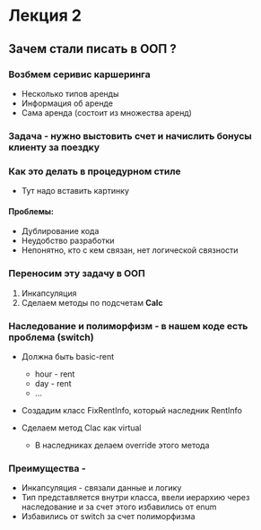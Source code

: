 # Лекция 2

## Зачем стали писать в ООП ?

### Возбмем серивис каршеринга
* Несколько типов аренды
* Информация об аренде
* Сама аренда (состоит из множества аренд)

###  Задача - нужно выстовить счет и начислить бонусы клиенту за поездку

### Как это делать в процедурном стиле
* Тут надо вставить картинку
####  Проблемы:
* Дублирование кода
* Неудобство разработки
* Непонятно, кто с кем связан, нет логической связности

### Переносим эту задачу в ООП
1. Инкапсуляция
2. Сделаем методы по подсчетам **Calc**

### Наследование и полиморфизм - в нашем коде есть проблема (switch)
* Должна быть basic-rent
  * hour - rent
  * day - rent
  * ...

* Создадим класс FixRentInfo, который наследник RentInfo
*  Сделаем метод Clac как virtual
   *  В наследниках делаем override этого метода

### Преимущества - 
* Инкапсуляция - связали данные и логику
* Тип представляется внутри класса, ввели иерархию через наследование и за счет этого избавились от enum
* Избавились от switch за счет полиморфизма

